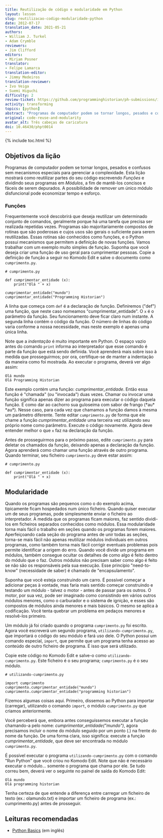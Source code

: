 ```yaml
---
title: Reutilização de código e modularidade em Python
layout: lesson
slug: reutilizacao-codigo-modularidade-python
date: 2012-07-17
translation_date: 2021-05-21
authors:
- William J. Turkel
- Adam Crymble
reviewers:
- Jim Clifford
editors:
- Miriam Posner
translator:
- Felipe Lamarca
translation-editor:
- Jimmy Medeiros
translation-reviewer:
- Ivo Veiga
- Suemi Higuchi
difficulty: 2
review-ticket: https://github.com/programminghistorian/ph-submissions/issues/406
activity: transforming
topics: [python]
abstract: "Programas de computador podem se tornar longos, pesados e confusos sem mecanismos especiais para gerenciar a complexidade. Esta lição mostrará como reutilizar partes do seu código escrevendo funções e dividindo seus programas em módulos, a fim de mantê-los concisos e fáceis de serem depurados."
original: code-reuse-and-modularity
avatar_alt: Três cabeças de caricatura
doi: 10.46430/phpt0014
---
```



{% include toc.html %}

Objetivos da lição
-----------------------

Programas de computador podem se tornar longos, pesados e confusos sem mecanismos especiais para gerenciar a complexidade. Esta lição mostrará como reutilizar partes do seu código escrevendo *Funções* e dividindo seus programas em *Módulos*, a fim de mantê-los concisos e fáceis de serem depurados. A possibilidade de remover um único módulo disfuncional pode economizar tempo e esforço.

### Funções

Frequentemente você descobrirá que deseja reutilizar um determinado conjunto de comandos, geralmente porque há uma tarefa que precisa ser realizada repetidas vezes. Programas são majoritariamente compostos de rotinas que são poderosas e cujos usos são gerais o suficiente para serem reutilizadas. Essas rotinas são conhecidos como funções, e o Python possui mecanismos que permitem a definição de novas funções. Vamos trabalhar com um exemplo muito simples de função. Suponha que você deseja criar uma função de uso geral para cumprimentar pessoas. Copie a definição de função a seguir no Komodo Edit e salve o documento como `cumprimento.py`.

```
# cumprimento.py

def cumprimentar_entidade (x):
    print("Olá " + x)

cumprimentar_entidade("mundo")
cumprimentar_entidade("Programming Historian")
```

A linha que começa com `def` é a declaração de função. Definiremos ("def") uma função, que neste caso nomeamos "cumprimentar_entidade". O `x` é o parâmetro da função. Seu funcionamento deve ficar claro num instante. A segunda linha contém o código da função. O número de linhas do código varia conforme a nossa necessidade, mas neste exemplo é apenas uma única linha.

Note que a *indentação* é muito importante em Python. O espaço vazio antes do comando `print` informa ao interpretador que esse comando é parte da função que está sendo definida. Você aprenderá mais sobre isso à medida que prosseguirmos; por ora, certifique-se de manter a indentação da maneira como foi mostrada. Ao executar o programa, deverá ver algo assim:

```
Olá mundo
Olá Programming Historian
```

Este exemplo contém uma função: *cumprimentar_entidade*. Então essa função é "chamada" (ou "invocada") duas vezes. Chamar ou invocar uma função significa apenas dizer ao programa para executar o código daquela função. É como dar ao cachorro sua guloseima com sabor de frango (\*au\* \*au\*). Nesse caso, para cada vez que chamamos a função damos à mesma um parâmetro diferente. Tente editar `cumprimento.py` de forma que ele chame a função *cumprimentar_entidade* uma terceira vez utilizando seu próprio nome como parâmetro. Execute o código novamente. Agora deve entender melhor o que `x` faz na declaração da função.

Antes de prosseguirmos para o próximo passo, edite `cumprimento.py` para deletar os chamados da função, deixando apenas a declaração da função. Agora aprenderá como chamar uma função através de outro programa. Quando terminar, seu ficheiro `cumprimento.py` deve estar assim:

```
# cumprimento.py

def cumprimentar_entidade (x):
    print("Olá " + x)
```

## Modularidade

Quando os programas são pequenos como o do exemplo acima, tipicamente ficam hospedados num único ficheiro. Quando quiser executar um de seus programas, pode simplesmente enviar o ficheiro ao interpretador. À medida que os programas ficam maiores, faz sentido dividi-los em ficheiros separados conhecidos como módulos. Essa modularidade torna mais fácil o trabalho em seções quando os programas forem maiores. Aperfeiçoando cada seção do programa antes de unir todas as seções, torna-se mais fácil não apenas reutilizar módulos individuais em outros programas, como também torna mais fácil corrigir eventuais problemas pois permite identificar a origem do erro. Quando você divide um programa em módulos, também consegue ocultar os detalhes de como algo é feito dentro do módulo que o faz. Outros módulos não precisam saber como algo é feito se não são os responsáveis pela sua execução. Esse princípio "need-to-know" (necessidade de saber) é chamado de "encapsulamento".

Suponha que você esteja construindo um carro. É possível começar a adicionar peças à vontade, mas faria mais sentido começar construindo e testando um módulo - talvez o motor - antes de passar para os outros. O motor, por sua vez, pode ser imaginado como consistindo em vários outros módulos menores, como o carburador e o sistema de ignição, e esses são compostos de módulos ainda menores e mais básicos. O mesmo se aplica à codificação. Você tenta quebrar um problema em pedaços menores e resolvê-los primeiro.

Um módulo já foi criado quando o programa `cumprimento.py` foi escrito. Agora você escreverá um segundo programa, `utilizando-cumprimento.py`, que importará o código do seu módulo e fará uso dele. O Python possui um comando especial, `import`, que permite que um programa tenha acesso ao conteúdo de outro ficheiro de programa. É isso que será utilizado.

Copie este código no Komodo Edit e salve-o como `utilizando-cumprimento.py`. Este ficheiro é o seu programa; `cumprimento.py` é o seu módulo.

```
# utilizando-cumprimento.py

import cumprimento
cumprimento.cumprimentar_entidade("mundo")
cumprimento.cumprimentar_entidade("programming historian")
```

Fizemos algumas coisas aqui. Primeiro, dissemos ao Python para importar (carregar), utilizando o comando `import`, o módulo `cumprimento.py` que criamos anteriormente.

Você perceberá que, embora antes conseguíssemos executar a função chamando-a pelo nome: *cumprimentar_entidade("mundo")*, agora precisamos incluir o nome do módulo seguido por um ponto (.) na frente do nome da função. De uma forma clara, isso significa: execute a função *cumprimentar_entidade*, que deve ser encontrada no módulo `cumprimento.py`.

É possível executar o programa `utilizando-cumprimento.py` com o comando "Run Python" que você criou no Komodo Edit. Note que não é necessário executar o módulo… somente o programa que chama por ele. Se tudo correu bem, deverá ver o seguinte no painel de saída do Komodo Edit:

```
Olá mundo
Olá programming historian
```

Tenha certeza de que entende a diferença entre carregar um ficheiro de texto (ex.: olamundo.txt) e importar um ficheiro de programa (ex.: cumprimento.py) antes de prosseguir.


Leituras recomendadas
-----------------------

-   [Python Basics][] (em inglês)

  [Python Basics]: http://www.astro.ufl.edu/~warner/prog/python.html
